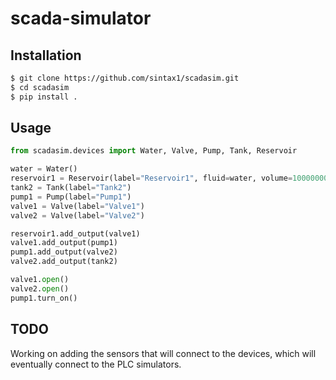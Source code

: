 # scada-simulator

## Installation
```bash
$ git clone https://github.com/sintax1/scadasim.git
$ cd scadasim
$ pip install .
```

## Usage
```python
from scadasim.devices import Water, Valve, Pump, Tank, Reservoir

water = Water()
reservoir1 = Reservoir(label="Reservoir1", fluid=water, volume=100000000)
tank2 = Tank(label="Tank2")
pump1 = Pump(label="Pump1")
valve1 = Valve(label="Valve1")
valve2 = Valve(label="Valve2")

reservoir1.add_output(valve1)
valve1.add_output(pump1)
pump1.add_output(valve2)
valve2.add_output(tank2)

valve1.open()
valve2.open()
pump1.turn_on()
```

## TODO
Working on adding the sensors that will connect to the devices, which will eventually connect to the PLC simulators.
